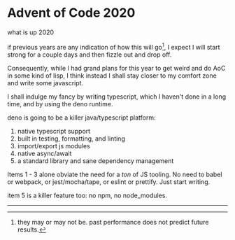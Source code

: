 # Advent of Code 2020

what is up 2020

if previous years are any indication of how this will go[^1], I expect I will start strong for a couple days and then fizzle out and drop off.

Consequently, while I had grand plans for this year to get weird and do AoC in some kind of lisp, I think instead I shall stay closer to my comfort zone and write some javascript.

I shall indulge my fancy by writing typescript, which I haven't done in a long time, and by using the deno runtime.

deno is going to be a killer java/typescript platform:

1. native typescript support
2. built in testing, formatting, and linting
3. import/export js modules
4. native async/await
5. a standard library and sane dependency management

Items 1 - 3 alone obviate the need for a *ton* of JS tooling. No need to babel or webpack, or jest/mocha/tape, or eslint or prettify. Just start writing.

item 5 is a killer feature too: no npm, no node_modules.

---

[^1]: they may or may not be. past performance does not predict future results.
